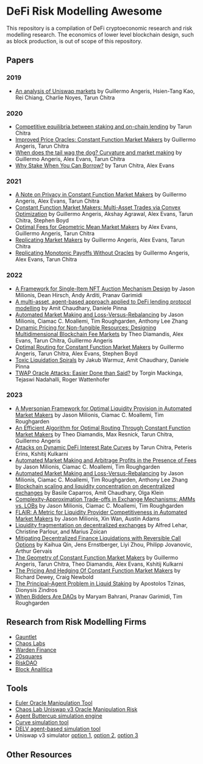 # DeFi Risk Modelling Awesome

This repository is a compilation of DeFi cryptoeconomic research and risk modelling research. The economics of lower level blockchain design, such as block production, is out of scope of this repository.

## Papers

### 2019

- [An analysis of Uniswap markets](https://arxiv.org/abs/1911.03380) by Guillermo Angeris, Hsien-Tang Kao, Rei Chiang, Charlie Noyes, Tarun Chitra

### 2020

- [Competitive equilibria between staking and on-chain lending](https://arxiv.org/abs/2001.00919) by Tarun Chitra
- [Improved Price Oracles: Constant Function Market Makers](https://arxiv.org/abs/2003.10001) by Guillermo Angeris, Tarun Chitra
- [When does the tail wag the dog? Curvature and market making](https://arxiv.org/abs/2012.08040) by Guillermo Angeris, Alex Evans, Tarun Chitra
- [Why Stake When You Can Borrow?](https://arxiv.org/abs/2006.11156) by Tarun Chitra, Alex Evans

### 2021

- [A Note on Privacy in Constant Function Market Makers](https://arxiv.org/abs/2103.01193) by Guillermo Angeris, Alex Evans, Tarun Chitra
- [Constant Function Market Makers: Multi-Asset Trades via Convex Optimization](https://arxiv.org/abs/2107.12484) by Guillermo Angeris, Akshay Agrawal, Alex Evans, Tarun Chitra, Stephen Boyd
- [Optimal Fees for Geometric Mean Market Makers](https://arxiv.org/abs/2104.00446) by Alex Evans, Guillermo Angeris, Tarun Chitra
- [Replicating Market Makers](https://arxiv.org/abs/2103.14769) by Guillermo Angeris, Alex Evans, Tarun Chitra
- [Replicating Monotonic Payoffs Without Oracles](https://arxiv.org/abs/2111.13740) by Guillermo Angeris, Alex Evans, Tarun Chitra

### 2022

- [A Framework for Single-Item NFT Auction Mechanism Design](https://arxiv.org/abs/2209.11293) by Jason Milionis, Dean Hirsch, Andy Arditi, Pranav Garimidi
- [A multi-asset, agent-based approach applied to DeFi lending protocol modelling](https://arxiv.org/abs/2211.08870) by Amit Chaudhary, Daniele Pinna
- [Automated Market Making and Loss-Versus-Rebalancing](https://arxiv.org/abs/2208.06046) by Jason Milionis, Ciamac C. Moallemi, Tim Roughgarden, Anthony Lee Zhang
- [Dynamic Pricing for Non-fungible Resources: Designing Multidimensional Blockchain Fee Markets](https://arxiv.org/abs/2208.07919) by Theo Diamandis, Alex Evans, Tarun Chitra, Guillermo Angeris
- [Optimal Routing for Constant Function Market Makers](https://arxiv.org/abs/2204.05238) by Guillermo Angeris, Tarun Chitra, Alex Evans, Stephen Boyd
- [Toxic Liquidation Spirals](https://arxiv.org/abs/2212.07306) by Jakub Warmuz, Amit Chaudhary, Daniele Pinna
- [TWAP Oracle Attacks: Easier Done than Said?](https://eprint.iacr.org/2022/445) by Torgin Mackinga, Tejaswi Nadahalli, Roger Wattenhofer

### 2023

- [A Myersonian Framework for Optimal Liquidity Provision in Automated Market Makers](https://arxiv.org/abs/2303.00208) by Jason Milionis, Ciamac C. Moallemi, Tim Roughgarden
- [An Efficient Algorithm for Optimal Routing Through Constant Function Market Makers](https://arxiv.org/abs/2302.04938) by Theo Diamandis, Max Resnick, Tarun Chitra, Guillermo Angeris
- [Attacks on Dynamic DeFi Interest Rate Curves](https://arxiv.org/pdf/2307.13139.pdf) by Tarun Chitra, Peteris Erins, Kshitij Kulkarni
- [Automated Market Making and Arbitrage Profits in the Presence of Fees](https://arxiv.org/abs/2305.14604) by Jason Milionis, Ciamac C. Moallemi, Tim Roughgarden
- [Automated Market Making and Loss-Versus-Rebalancing](https://arxiv.org/abs/2208.06046) by Jason Milionis, Ciamac C. Moallemi, Tim Roughgarden, Anthony Lee Zhang
- [Blockchain scaling and liquidity concentration on decentralized exchanges](https://arxiv.org/abs/2306.17742) by Basile Caparros, Amit Chaudhary, Olga Klein
- [Complexity-Approximation Trade-offs in Exchange Mechanisms: AMMs vs. LOBs](https://arxiv.org/abs/2302.11652) by Jason Milionis, Ciamac C. Moallemi, Tim Roughgarden
- [FLAIR: A Metric for Liquidity Provider Competitiveness in Automated Market Makers](https://arxiv.org/abs/2306.09421) by Jason Milionis, Xin Wan, Austin Adams
- [Liquidity fragmentation on decentralized exchanges](https://arxiv.org/pdf/2307.13772.pdf) by Alfred Lehar, Christine Parlour, and Marius Zoican
- [Mitigating Decentralized Finance Liquidations with Reversible Call Options](https://eprint.iacr.org/2023/254) by Kaihua Qin, Jens Ernstberger, Liyi Zhou, Philipp Jovanovic, Arthur Gervais
- [The Geometry of Constant Function Market Makers](https://arxiv.org/abs/2308.08066) by Guillermo Angeris, Tarun Chitra, Theo Diamandis, Alex Evans, Kshitij Kulkarni
- [The Pricing And Hedging Of Constant Function Market Makers](https://arxiv.org/pdf/2306.11580.pdf) by Richard Dewey, Craig Newbold
- [The Principal–Agent Problem in Liquid Staking](https://eprint.iacr.org/2023/605) by Apostolos Tzinas, Dionysis Zindros
- [When Bidders Are DAOs](https://arxiv.org/abs/2306.17099) by Maryam Bahrani, Pranav Garimidi, Tim Roughgarden

## Research from Risk Modelling Firms

- [Gauntlet](https://www.gauntlet.xyz/resources)
- [Chaos Labs](https://chaoslabs.xyz/research)
- [Warden Finance](https://warden.ghost.io/)
- [20squares](https://blog.20squares.xyz/)
- [RiskDAO](https://riskdao.org/)
- [Block Analitica](https://medium.com/block-analitica)

## Tools

- [Euler Oracle Manipulation Tool](https://oracle.euler.finance/)
- [Chaos Lab Uniswap v3 Oracle Manipulation Risk](https://community.chaoslabs.xyz/uniswap/twap)
- [Agent Buttercup simulation engine](https://github.com/Cozy-Finance/agent-buttercup)
- [Curve simulation tool](https://github.com/curveresearch/curvesim)
- [DELV agent-based simulation tool](https://github.com/delvtech/elf-simulations)
- Uniswap v3 simulator [option 1](https://github.com/Bella-DeFinTech/uniswap-v3-simulator), [option 2](https://github.com/aloelabs/uniswap-simulator), [option 3](https://github.com/DefiLab-xyz/uniswap-v3-simulator)

## Other Resources
